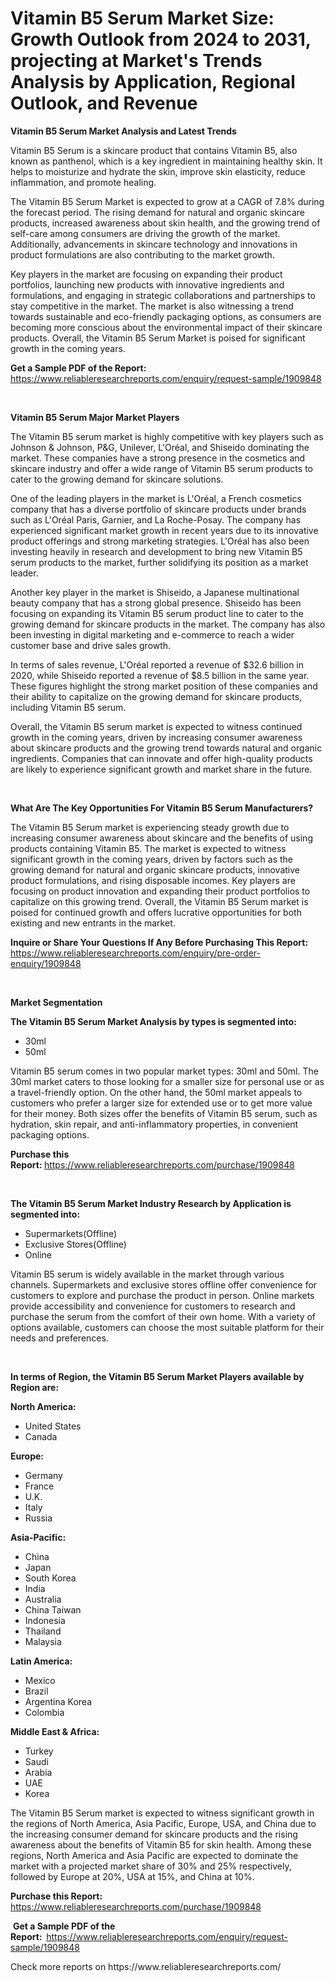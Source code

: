 <p><h1>Vitamin B5 Serum Market Size: Growth Outlook from 2024 to 2031, projecting at Market's Trends Analysis by Application, Regional Outlook, and Revenue</h1></p><p><strong>Vitamin B5 Serum Market Analysis and Latest Trends</strong></p>
<p><p>Vitamin B5 Serum is a skincare product that contains Vitamin B5, also known as panthenol, which is a key ingredient in maintaining healthy skin. It helps to moisturize and hydrate the skin, improve skin elasticity, reduce inflammation, and promote healing.</p><p>The Vitamin B5 Serum Market is expected to grow at a CAGR of 7.8% during the forecast period. The rising demand for natural and organic skincare products, increased awareness about skin health, and the growing trend of self-care among consumers are driving the growth of the market. Additionally, advancements in skincare technology and innovations in product formulations are also contributing to the market growth.</p><p>Key players in the market are focusing on expanding their product portfolios, launching new products with innovative ingredients and formulations, and engaging in strategic collaborations and partnerships to stay competitive in the market. The market is also witnessing a trend towards sustainable and eco-friendly packaging options, as consumers are becoming more conscious about the environmental impact of their skincare products. Overall, the Vitamin B5 Serum Market is poised for significant growth in the coming years.</p></p>
<p><strong>Get a Sample PDF of the Report:&nbsp;</strong> <a href="https://www.reliableresearchreports.com/enquiry/request-sample/1909848">https://www.reliableresearchreports.com/enquiry/request-sample/1909848</a></p>
<p>&nbsp;</p>
<p><strong>Vitamin B5 Serum Major Market Players</strong></p>
<p><p>The Vitamin B5 serum market is highly competitive with key players such as Johnson & Johnson, P&G, Unilever, L'Oréal, and Shiseido dominating the market. These companies have a strong presence in the cosmetics and skincare industry and offer a wide range of Vitamin B5 serum products to cater to the growing demand for skincare solutions.</p><p>One of the leading players in the market is L'Oréal, a French cosmetics company that has a diverse portfolio of skincare products under brands such as L'Oréal Paris, Garnier, and La Roche-Posay. The company has experienced significant market growth in recent years due to its innovative product offerings and strong marketing strategies. L'Oréal has also been investing heavily in research and development to bring new Vitamin B5 serum products to the market, further solidifying its position as a market leader.</p><p>Another key player in the market is Shiseido, a Japanese multinational beauty company that has a strong global presence. Shiseido has been focusing on expanding its Vitamin B5 serum product line to cater to the growing demand for skincare products in the market. The company has also been investing in digital marketing and e-commerce to reach a wider customer base and drive sales growth.</p><p>In terms of sales revenue, L'Oréal reported a revenue of $32.6 billion in 2020, while Shiseido reported a revenue of $8.5 billion in the same year. These figures highlight the strong market position of these companies and their ability to capitalize on the growing demand for skincare products, including Vitamin B5 serum.</p><p>Overall, the Vitamin B5 serum market is expected to witness continued growth in the coming years, driven by increasing consumer awareness about skincare products and the growing trend towards natural and organic ingredients. Companies that can innovate and offer high-quality products are likely to experience significant growth and market share in the future.</p></p>
<p>&nbsp;</p>
<p><strong>What Are The Key Opportunities For Vitamin B5 Serum Manufacturers?</strong></p>
<p><p>The Vitamin B5 Serum market is experiencing steady growth due to increasing consumer awareness about skincare and the benefits of using products containing Vitamin B5. The market is expected to witness significant growth in the coming years, driven by factors such as the growing demand for natural and organic skincare products, innovative product formulations, and rising disposable incomes. Key players are focusing on product innovation and expanding their product portfolios to capitalize on this growing trend. Overall, the Vitamin B5 Serum market is poised for continued growth and offers lucrative opportunities for both existing and new entrants in the market.</p></p>
<p><strong>Inquire or Share Your Questions If Any Before Purchasing This Report:</strong> <a href="https://www.reliableresearchreports.com/enquiry/pre-order-enquiry/1909848">https://www.reliableresearchreports.com/enquiry/pre-order-enquiry/1909848</a></p>
<p>&nbsp;</p>
<p><strong>Market Segmentation</strong></p>
<p><strong>The Vitamin B5 Serum Market Analysis by types is segmented into:</strong></p>
<p><ul><li>30ml</li><li>50ml</li></ul></p>
<p><p>Vitamin B5 serum comes in two popular market types: 30ml and 50ml. The 30ml market caters to those looking for a smaller size for personal use or as a travel-friendly option. On the other hand, the 50ml market appeals to customers who prefer a larger size for extended use or to get more value for their money. Both sizes offer the benefits of Vitamin B5 serum, such as hydration, skin repair, and anti-inflammatory properties, in convenient packaging options.</p></p>
<p><strong>Purchase this Report:&nbsp;</strong><a href="https://www.reliableresearchreports.com/purchase/1909848">https://www.reliableresearchreports.com/purchase/1909848</a></p>
<p>&nbsp;</p>
<p><strong>The Vitamin B5 Serum Market Industry Research by Application is segmented into:</strong></p>
<p><ul><li>Supermarkets(Offline)</li><li>Exclusive Stores(Offline)</li><li>Online</li></ul></p>
<p><p>Vitamin B5 serum is widely available in the market through various channels. Supermarkets and exclusive stores offline offer convenience for customers to explore and purchase the product in person. Online markets provide accessibility and convenience for customers to research and purchase the serum from the comfort of their own home. With a variety of options available, customers can choose the most suitable platform for their needs and preferences.</p></p>
<p>&nbsp;</p>
<p><strong>In terms of Region, the Vitamin B5 Serum Market Players available by Region are:</strong></p>
<p>
    <p> <strong> North America: </strong>
        <ul>
            <li>United States</li>
            <li>Canada</li>
        </ul>
        </p> 
    <p> <strong> Europe: </strong>
        <ul>
            <li>Germany</li>
            <li>France</li>
            <li>U.K.</li>
            <li>Italy</li>
            <li>Russia</li>
        </ul>
        </p> 
    <p> <strong> Asia-Pacific: </strong>
        <ul>
            <li>China</li>
            <li>Japan</li>
            <li>South Korea</li>
            <li>India</li>
            <li>Australia</li>
            <li>China Taiwan</li>
            <li>Indonesia</li>
            <li>Thailand</li>
            <li>Malaysia</li>
        </ul>
        </p> 
    <p> <strong> Latin America: </strong>
        <ul>
            <li>Mexico</li>
            <li>Brazil</li>
            <li>Argentina Korea</li>
            <li>Colombia</li>
        </ul>
        </p> 
    <p> <strong> Middle East & Africa: </strong>
        <ul>
            <li>Turkey</li>
            <li>Saudi</li>
            <li>Arabia</li>
            <li>UAE</li>
            <li>Korea</li>
        </ul>
    </p>
    </p>
<p><p>The Vitamin B5 Serum market is expected to witness significant growth in the regions of North America, Asia Pacific, Europe, USA, and China due to the increasing consumer demand for skincare products and the rising awareness about the benefits of Vitamin B5 for skin health. Among these regions, North America and Asia Pacific are expected to dominate the market with a projected market share of 30% and 25% respectively, followed by Europe at 20%, USA at 15%, and China at 10%.</p></p>
<p><strong>Purchase this Report: </strong><a href="https://www.reliableresearchreports.com/purchase/1909848">https://www.reliableresearchreports.com/purchase/1909848</a></p>
<p>&nbsp;<strong>Get a Sample PDF of the Report:&nbsp;&nbsp;</strong><a href="https://www.reliableresearchreports.com/enquiry/request-sample/1909848">https://www.reliableresearchreports.com/enquiry/request-sample/1909848</a></p>
<p><strong></strong></p>
<p>Check more reports on https://www.reliableresearchreports.com/</p>